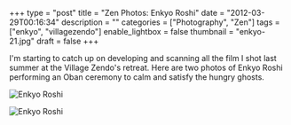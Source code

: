 +++
type = "post"
title = "Zen Photos: Enkyo Roshi"
date = "2012-03-29T00:16:34"
description = ""
categories = ["Photography", "Zen"]
tags = ["enkyo", "villagezendo"]
enable_lightbox = false
thumbnail = "enkyo-21.jpg"
draft = false
+++

<p>I'm starting to catch up on developing and scanning all the film I shot
last summer at the Village Zendo's retreat. Here are two photos of Enkyo
Roshi performing an Oban ceremony to calm and satisfy the hungry ghosts.</p>
<p><img style="display:block; margin-left:auto; margin-right:auto;" src="enkyo.jpg" title="Enkyo Roshi" /></p>
<p><img style="display:block; margin-left:auto; margin-right:auto;" src="enkyo-21.jpg" title="Enkyo Roshi" /></p>
    